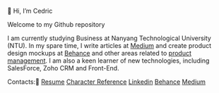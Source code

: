 👋 Hi, I’m Cedric

Welcome to my Github repository

I am currently studying Business at Nanyang Technological University (NTU). In my spare time, I write articles at [Medium](https://cedric130813.medium.com/) and create product design mockups at [Behance](https://www.behance.net/cedric130813) and other areas related to [product management](https://cedric130813.github.io/projects). I am also a keen learner of new technologies, including SalesForce, Zoho CRM and Front-End.

Contacts:💼
[Resume](https://cedric130813.github.io/assets/Resume_Ian_Cedric_Io.pdf)
[Character Reference](https://cedric130813.github.io/assets/Letter%20of%20Recommendation.pdf)
[Linkedin](https://www.linkedin.com/in/cedric130813/)
[Behance](https://www.behance.net/cedric130813)
[Medium](https://cedric130813.medium.com/)
